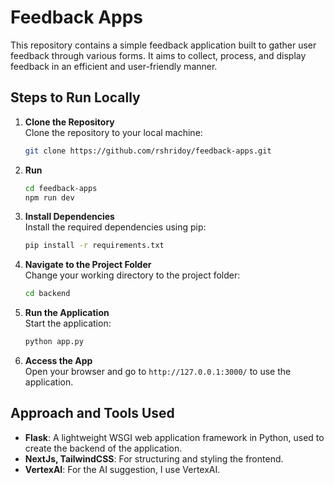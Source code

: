 
# Feedback Apps

This repository contains a simple feedback application built to gather user feedback through various forms. It aims to collect, process, and display feedback in an efficient and user-friendly manner.

## Steps to Run Locally

1. **Clone the Repository**  
   Clone the repository to your local machine:
   ```bash
   git clone https://github.com/rshridoy/feedback-apps.git
   ```
2. **Run**
	
   ```bash
   cd feedback-apps
   npm run dev
   ```


3. **Install Dependencies**  
   Install the required dependencies using pip:
   ```bash
   pip install -r requirements.txt
   ```
   
4. **Navigate to the Project Folder**  
   Change your working directory to the project folder:
   ```bash
   cd backend
   ```


5. **Run the Application**  
   Start the application:
   ```bash
   python app.py
   ```


6. **Access the App**  
   Open your browser and go to `http://127.0.0.1:3000/` to use the application.

## Approach and Tools Used

- **Flask**: A lightweight WSGI web application framework in Python, used to create the backend of the application.
- **NextJs, TailwindCSS**: For structuring and styling the frontend.
- **VertexAI**: For the AI suggestion, I use VertexAI.



